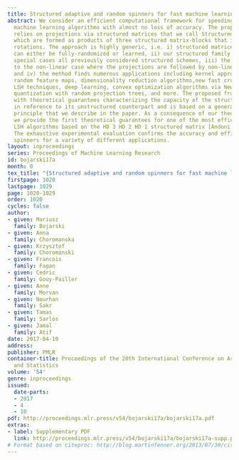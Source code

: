 ```yaml
---
title: Structured adaptive and random spinners for fast machine learning computations
abstract: We consider an efficient computational framework for speeding up several
  machine learning algorithms with almost no loss of accuracy. The proposed framework
  relies on projections via structured matrices that we call Structured Spinners,
  which are formed as products of three structured matrix-blocks that incorporate
  rotations. The approach is highly generic, i.e. i) structured matrices under consideration
  can either be fully-randomized or learned, ii) our structured family contains as
  special cases all previously considered structured schemes, iii) the setting extends
  to the non-linear case where the projections are followed by non-linear functions,
  and iv) the method finds numerous applications including kernel approximations via
  random feature maps, dimensionality reduction algorithms,new fast cross-polytope
  LSH techniques, deep learning, convex optimization algorithms via Newton sketches,
  quantization with random projection trees, and more. The proposed framework comes
  with theoretical guarantees characterizing the capacity of the structured model
  in reference to its unstructured counterpart and is based on a general theoretical
  principle that we describe in the paper. As a consequence of our theoretical analysis,
  we provide the first theoretical guarantees for one of the most efficient existing
  LSH algorithms based on the HD 3 HD 2 HD 1 structured matrix [Andoni et al., 2015].
  The exhaustive experimental evaluation confirms the accuracy and efficiency of structured
  spinners for a variety of different applications.
layout: inproceedings
series: Proceedings of Machine Learning Research
id: bojarski17a
month: 0
tex_title: "{Structured adaptive and random spinners for fast machine learning computations}"
firstpage: 1020
lastpage: 1029
page: 1020-1029
order: 1020
cycles: false
author:
- given: Mariusz
  family: Bojarski
- given: Anna
  family: Choromanska
- given: Krzysztof
  family: Choromanski
- given: Francois
  family: Fagan
- given: Cedric
  family: Gouy-Pailler
- given: Anne
  family: Morvan
- given: Nourhan
  family: Sakr
- given: Tamas
  family: Sarlos
- given: Jamal
  family: Atif
date: 2017-04-10
address: 
publisher: PMLR
container-title: Proceedings of the 20th International Conference on Artificial Intelligence
  and Statistics
volume: '54'
genre: inproceedings
issued:
  date-parts:
  - 2017
  - 4
  - 10
pdf: http://proceedings.mlr.press/v54/bojarski17a/bojarski17a.pdf
extras:
- label: Supplementary PDF
  link: http://proceedings.mlr.press/v54/bojarski17a/bojarski17a-supp.pdf
# Format based on citeproc: http://blog.martinfenner.org/2013/07/30/citeproc-yaml-for-bibliographies/
---
```

